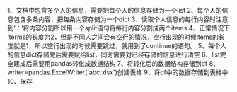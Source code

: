 1、文档中包含多个人的信息，需要把每个人的信息存储为一个list
2、每个人的信息包含多条内容，把每条内容存储为一个dict
3、读取个人信息的每行内容时注意到‘：’将内容分割所以用一个split语句将每行内容分割成两个items
4、正常情况下iterms的长度为2，但是不同人之间会有空行的情况，空行出现的时候items的长度就是1，所以空行出现的时候需要跳过，就用到了continue的语句。
5、每个人的信息dict存储完后需要赋给list，同时需要对已经存储的信息进行清空
6、list完全建成后需要用pandas转化成数据结构
7、将转化后的数据结构存储到df
8、writer=pandas.ExcelWriter('abc.xlsx')创建表格
9、将df中的数据存储到表格中
10、保存